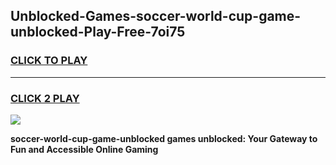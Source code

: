 
## Unblocked-Games-soccer-world-cup-game-unblocked-Play-Free-7oi75
<h3>
<a href="https://premium76.site?title=soccer-world-cup-game-unblocked&ref=20A">CLICK TO PLAY</a></h3>
<hr>

<h3>
<a href="https://premium76.site?title=soccer-world-cup-game-unblocked&ref=20A">CLICK 2 PLAY</a>
  
</h3>

<a href="https://premium76.site?title=soccer-world-cup-game-unblocked&ref=20A"><img src="https://clearcache.store/games.png"></a>


**soccer-world-cup-game-unblocked games unblocked: Your Gateway to Fun and Accessible Online Gaming**
